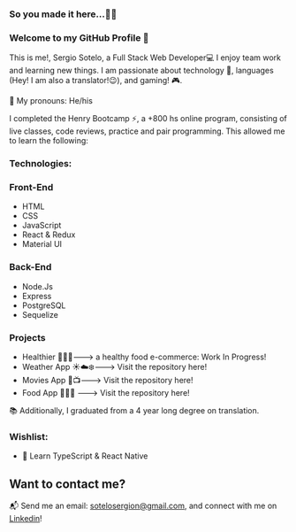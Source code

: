### So you made it here...🧙‍♂️

### Welcome to my GitHub Profile 👋
 

This is me!, Sergio Sotelo, a Full Stack Web Developer💻 I enjoy team work and learning new things.
I am passionate about technology 📡, languages (Hey! I am also a translator!😉), and gaming! 🎮.

📛 My pronouns: He/his

I completed the Henry Bootcamp ⚡, a +800 hs online program, consisting of live classes, code reviews, practice and pair programming. 
This allowed me to learn the following:

### Technologies: 

### Front-End
- HTML
- CSS
- JavaScript 
- React & Redux
- Material UI

### Back-End
- Node.Js
- Express
- PostgreSQL
- Sequelize

### Projects 
- Healthier 🍅🌽🍉---> a healthy food e-commerce: Work In Progress!
- Weather App ☀️☁️❄️---> Visit the repository here!
- Movies App 🎥📺---> Visit the repository here!
- Food App 🍕🌮🍜 ---> Visit the repository here!

📚 Additionally, I graduated from a 4 year long degree on translation.

### Wishlist: 
- 🌱 Learn TypeScript & React Native

## Want to contact me? 

📬 Send me an email: sotelosergion@gmail.com,
and connect with me on [Linkedin](https://www.linkedin.com/in/sergio-sotelo/)!
